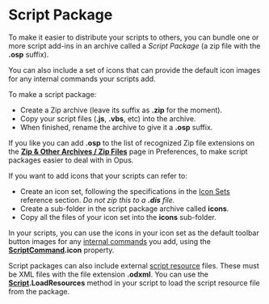 # Script Package

To make it easier to distribute your scripts to others, you can bundle one or more script add-ins in an archive called a *Script Package* (a zip file with the **.osp** suffix).

You can also include a set of icons that can provide the default icon images for any internal commands your scripts add.

To make a script package:

- Create a Zip archive (leave its suffix as **.zip** for the moment).
- Copy your script files (**.js**, **.vbs**, etc) into the archive.
- When finished, rename the archive to give it a **.osp** suffix.

If you like you can add **.osp** to the list of recognized Zip file extensions on the **[Zip & Other Archives / Zip Files](/Manual/preferences/preferences_categories/zip_and_other_archives/RAEDME.md)** page in Preferences, to make script packages easier to deal with in Opus.

If you want to add icons that your scripts can refer to:

- Create an icon set, following the specifications in the [Icon Sets](/Manual/reference/icon_sets/RAEDME.md) reference section. *Do not zip this to a **.dis** file.*
- Create a sub-folder in the script package archive called **icons**.
- Copy all the files of your icon set into the **icons** sub-folder.

In your scripts, you can use the icons in your icon set as the default toolbar button images for any [internal commands](../example_scripts/adding_a_new_internal_command.md) you add, using the **[ScriptCommand](/Manual/reference/scripting_reference/scripting_objects/scriptcommand.md).icon** property.

Script packages can also include external [script resource](../resources/RAEDME.md) files. These must be XML files with the file extension **.odxml**. You can use the **[Script](/Manual/reference/scripting_reference/scripting_objects/script.md).LoadResources** method in your script to load the script resource file from the package.
